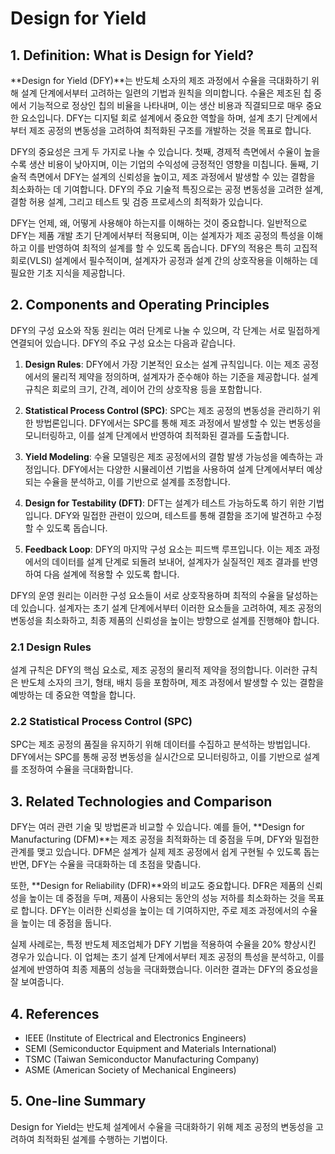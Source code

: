 # Design for Yield

## 1. Definition: What is **Design for Yield**?
**Design for Yield (DFY)**는 반도체 소자의 제조 과정에서 수율을 극대화하기 위해 설계 단계에서부터 고려하는 일련의 기법과 원칙을 의미합니다. 수율은 제조된 칩 중에서 기능적으로 정상인 칩의 비율을 나타내며, 이는 생산 비용과 직결되므로 매우 중요한 요소입니다. DFY는 디지털 회로 설계에서 중요한 역할을 하며, 설계 초기 단계에서부터 제조 공정의 변동성을 고려하여 최적화된 구조를 개발하는 것을 목표로 합니다.

DFY의 중요성은 크게 두 가지로 나눌 수 있습니다. 첫째, 경제적 측면에서 수율이 높을수록 생산 비용이 낮아지며, 이는 기업의 수익성에 긍정적인 영향을 미칩니다. 둘째, 기술적 측면에서 DFY는 설계의 신뢰성을 높이고, 제조 과정에서 발생할 수 있는 결함을 최소화하는 데 기여합니다. DFY의 주요 기술적 특징으로는 공정 변동성을 고려한 설계, 결함 허용 설계, 그리고 테스트 및 검증 프로세스의 최적화가 있습니다.

DFY는 언제, 왜, 어떻게 사용해야 하는지를 이해하는 것이 중요합니다. 일반적으로 DFY는 제품 개발 초기 단계에서부터 적용되며, 이는 설계자가 제조 공정의 특성을 이해하고 이를 반영하여 최적의 설계를 할 수 있도록 돕습니다. DFY의 적용은 특히 고집적 회로(VLSI) 설계에서 필수적이며, 설계자가 공정과 설계 간의 상호작용을 이해하는 데 필요한 기초 지식을 제공합니다.

## 2. Components and Operating Principles
DFY의 구성 요소와 작동 원리는 여러 단계로 나눌 수 있으며, 각 단계는 서로 밀접하게 연결되어 있습니다. DFY의 주요 구성 요소는 다음과 같습니다.

1. **Design Rules**: DFY에서 가장 기본적인 요소는 설계 규칙입니다. 이는 제조 공정에서의 물리적 제약을 정의하며, 설계자가 준수해야 하는 기준을 제공합니다. 설계 규칙은 회로의 크기, 간격, 레이어 간의 상호작용 등을 포함합니다.

2. **Statistical Process Control (SPC)**: SPC는 제조 공정의 변동성을 관리하기 위한 방법론입니다. DFY에서는 SPC를 통해 제조 과정에서 발생할 수 있는 변동성을 모니터링하고, 이를 설계 단계에서 반영하여 최적화된 결과를 도출합니다.

3. **Yield Modeling**: 수율 모델링은 제조 공정에서의 결함 발생 가능성을 예측하는 과정입니다. DFY에서는 다양한 시뮬레이션 기법을 사용하여 설계 단계에서부터 예상되는 수율을 분석하고, 이를 기반으로 설계를 조정합니다. 

4. **Design for Testability (DFT)**: DFT는 설계가 테스트 가능하도록 하기 위한 기법입니다. DFY와 밀접한 관련이 있으며, 테스트를 통해 결함을 조기에 발견하고 수정할 수 있도록 돕습니다.

5. **Feedback Loop**: DFY의 마지막 구성 요소는 피드백 루프입니다. 이는 제조 과정에서의 데이터를 설계 단계로 되돌려 보내어, 설계자가 실질적인 제조 결과를 반영하여 다음 설계에 적용할 수 있도록 합니다.

DFY의 운영 원리는 이러한 구성 요소들이 서로 상호작용하며 최적의 수율을 달성하는 데 있습니다. 설계자는 초기 설계 단계에서부터 이러한 요소들을 고려하여, 제조 공정의 변동성을 최소화하고, 최종 제품의 신뢰성을 높이는 방향으로 설계를 진행해야 합니다.

### 2.1 Design Rules
설계 규칙은 DFY의 핵심 요소로, 제조 공정의 물리적 제약을 정의합니다. 이러한 규칙은 반도체 소자의 크기, 형태, 배치 등을 포함하며, 제조 과정에서 발생할 수 있는 결함을 예방하는 데 중요한 역할을 합니다.

### 2.2 Statistical Process Control (SPC)
SPC는 제조 공정의 품질을 유지하기 위해 데이터를 수집하고 분석하는 방법입니다. DFY에서는 SPC를 통해 공정 변동성을 실시간으로 모니터링하고, 이를 기반으로 설계를 조정하여 수율을 극대화합니다.

## 3. Related Technologies and Comparison
DFY는 여러 관련 기술 및 방법론과 비교할 수 있습니다. 예를 들어, **Design for Manufacturing (DFM)**는 제조 공정을 최적화하는 데 중점을 두며, DFY와 밀접한 관계를 맺고 있습니다. DFM은 설계가 실제 제조 공정에서 쉽게 구현될 수 있도록 돕는 반면, DFY는 수율을 극대화하는 데 초점을 맞춥니다.

또한, **Design for Reliability (DFR)**와의 비교도 중요합니다. DFR은 제품의 신뢰성을 높이는 데 중점을 두며, 제품이 사용되는 동안의 성능 저하를 최소화하는 것을 목표로 합니다. DFY는 이러한 신뢰성을 높이는 데 기여하지만, 주로 제조 과정에서의 수율을 높이는 데 중점을 둡니다.

실제 사례로는, 특정 반도체 제조업체가 DFY 기법을 적용하여 수율을 20% 향상시킨 경우가 있습니다. 이 업체는 초기 설계 단계에서부터 제조 공정의 특성을 분석하고, 이를 설계에 반영하여 최종 제품의 성능을 극대화했습니다. 이러한 결과는 DFY의 중요성을 잘 보여줍니다.

## 4. References
- IEEE (Institute of Electrical and Electronics Engineers)
- SEMI (Semiconductor Equipment and Materials International)
- TSMC (Taiwan Semiconductor Manufacturing Company)
- ASME (American Society of Mechanical Engineers)

## 5. One-line Summary
Design for Yield는 반도체 설계에서 수율을 극대화하기 위해 제조 공정의 변동성을 고려하여 최적화된 설계를 수행하는 기법이다.